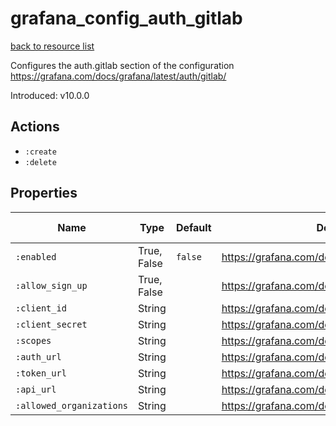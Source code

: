 # grafana_config_auth_gitlab

[back to resource list](https://github.com/sous-chefs/grafana#resources)

Configures the auth.gitlab section of the configuration <https://grafana.com/docs/grafana/latest/auth/gitlab/>

Introduced: v10.0.0

## Actions

- `:create`
- `:delete`

## Properties

| Name                     | Type        | Default | Description                                            | Allowed Values |
| ------------------------ | ----------- | ------- | ------------------------------------------------------ | -------------- |
| `:enabled`               | True, False | `false` | <https://grafana.com/docs/grafana/latest/auth/gitlab/> | true, false    |
| `:allow_sign_up`         | True, False |         | <https://grafana.com/docs/grafana/latest/auth/gitlab/> | true, false    |
| `:client_id`             | String      |         | <https://grafana.com/docs/grafana/latest/auth/gitlab/> |                |
| `:client_secret`         | String      |         | <https://grafana.com/docs/grafana/latest/auth/gitlab/> |                |
| `:scopes`                | String      |         | <https://grafana.com/docs/grafana/latest/auth/gitlab/> |                |
| `:auth_url`              | String      |         | <https://grafana.com/docs/grafana/latest/auth/gitlab/> |                |
| `:token_url`             | String      |         | <https://grafana.com/docs/grafana/latest/auth/gitlab/> |                |
| `:api_url`               | String      |         | <https://grafana.com/docs/grafana/latest/auth/gitlab/> |                |
| `:allowed_organizations` | String      |         | <https://grafana.com/docs/grafana/latest/auth/gitlab/> |                |
